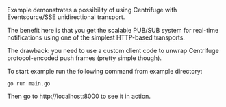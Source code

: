 Example demonstrates a possibility of using Centrifuge with Eventsource/SSE unidirectional transport. 

The benefit here is that you get the scalable PUB/SUB system for real-time notifications using one of the simplest HTTP-based transports.

The drawback: you need to use a custom client code to unwrap Centrifuge protocol-encoded push frames (pretty simple though).

To start example run the following command from example directory:

```
go run main.go
```

Then go to http://localhost:8000 to see it in action.
